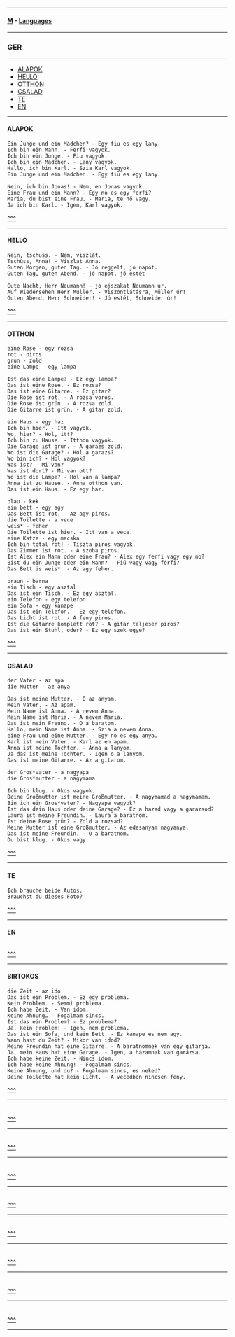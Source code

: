 
---

#### [M](https://github.com/ttltrk/TTT/blob/master/menu.md) - [Languages](https://github.com/ttltrk/TTT/blob/master/LAN/LAN.md)

---

### GER

---

- [ALAPOK](#ALAPOK)
- [HELLO](#HELLO)
- [OTTHON](#OTTHON)
- [CSALAD](#CSALAD)
- [TE](#TE)
- [EN](#EN)

---

#### ALAPOK

```
Ein Junge und ein Mädchen? - Egy fiu es egy lany.
Ich bin ein Mann. - Ferfi vagyok.
Ich bin ein Junge. - Fiu vagyok.
Ich bin ein Madchen. - Lany vagyok.
Hallo, ich bin Karl. - Szia Karl vagyok.
Ein Junge und ein Madchen. - Egy fiu es egy lany.
```

```
Nein, ich bin Jonas! - Nem, en Jonas vagyok.
Eine Frau und ein Mann? - Egy no es egy ferfi?
Maria, du bist eine Frau. - Maria, te nő vagy.
Ja ich bin Karl. - Igen, Karl vagyok.
```

[^^^](#GER)

---

#### HELLO

```
Nein, tschuss. - Nem, viszlát.
Tschüss, Anna! - Viszlat Anna.
Guten Morgen, guten Tag. - Jó reggelt, jó napot.
Guten Tag, guten Abend. - jó napot, jó estét
```

```
Gute Nacht, Herr Neumann! - jo ejszakat Neumann ur.
Auf Wiedersehen Herr Muller. - Viszontlátásra, Müller úr!
Guten Abend, Herr Schneider! - Jó estét, Schneider úr!
```

[^^^](#GER)

---

#### OTTHON

```
eine Rose - egy rozsa
rot - piros
grun - zold
eine Lampe - egy lampa

Ist das eine Lampe? - Ez egy lampa?
Das ist eine Rose. - Ez rozsa?
Das ist eine Gitarre. - Ez gitar?
Die Rose ist rot. - A rozsa voros.
Die Rose ist grün. - A rozsa zold.
Die Gitarre ist grün. - A gitar zold.
```

```
ein Haus - egy haz
Ich bin hier. - Itt vagyok.
Wo, hier? - Hol, itt?
Ich bin zu Hause. - Itthon vagyok.
Die Garage ist grün. - A garazs zold.
Wo ist die Garage? - Hol a garazs?
Wo bin ich? - Hol vagyok?
Was ist? - Mi van?
Was ist dort? - Mi van ott?
Wo ist die Lampe? - Hol van a lampa?
Anna ist zu Hause. - Anna otthon van.
Das ist ein Haus. - Ez egy haz.
```

```
blau - kek
ein bett - egy agy
Das Bett ist rot. - Az agy piros.
die Toilette - a vece
weis* - feher
Die Toilette ist hier. - Itt van a vece.
eine Katze - egy macska
Ich bin total rot! - Tiszta piros vagyok.
Das Zimmer ist rot. - A szoba piros.
Ist Alex ein Mann oder eine Frau? - Alex egy ferfi vagy egy no?
Bist du ein Junge oder ein Mann? - Fiú vagy vagy férfi?
Das Bett is weis*. - Az agy feher.
```

```
braun - barna
ein Tisch - egy asztal
Das ist ein Tisch. - Ez egy asztal.
ein Telefon - egy telefon
ein Sofa - egy kanape
Das ist ein Telefon. - Ez egy telefon.
Das Licht ist rot. - A feny piros.
Ist die Gitarre komplett rot? - A gitar teljesen piros?
Das ist ein Stuhl, oder? - Ez egy szek ugye?
```

[^^^](#GER)

---

#### CSALAD

```
der Vater - az apa
die Mutter - az anya

Das ist meine Mutter. - O az anyam.
Mein Vater. - Az apam.
Mein Name ist Anna. - A nevem Anna.
Main Name ist Maria. - A nevem Maria.
Das ist mein Freund. - O a baratom.
Hallo, mein Name ist Anna. - Szia a nevem Anna.
eine Frau und eine Mutter. - Egy no es egy anya.
Karl ist mein Vater. - Karl az en apam.
Anna ist meine Tochter. - Anna a lanyom.
Ja das ist meine Tochter. - Igen o a lanyom.
Das ist meine Gitarre. - Az a gitarom.
```

```
der Gros*vater - a nagyapa
die Gros*mutter - a nagymama

Ich bin klug. - Okos vagyok.
Deine Großmutter ist meine Großmutter. - A nagymamad a nagymamam.
Bin ich ein Gros*vater? - Nagyapa vagyok?
Ist das dein Haus oder deine Garage? - Ez a hazad vagy a garazsod?
Laura ist meine Freundin. - Laura a baratnom.
Ist deine Rose grün? - Zold a rozsad?
Meine Mutter ist eine Großmutter. - Az edesanyam nagyanya.
Das ist meine Freundin. - O a baratnom.
Du bist klug. - Okos vagy.
```

[^^^](#GER)

---

#### TE

```
Ich brauche beide Autos.
Brauchst du dieses Foto?

```

[^^^](#GER)

---

#### EN

```

```

[^^^](#GER)

---

#### BIRTOKOS

```
die Zeit - az ido
Das ist ein Problem. - Ez egy problema.
Kein Problem. - Semmi problema.
Ich habe Zeit. - Van idom.
Keine Ahnung… - Fogalmam sincs.
Ist das ein Problem? - Ez problema?
Ja, kein Problem! - Igen, nem problema.
Das ist ein Sofa, und kein Bett. - Ez kanape es nem agy.
Wann hast du Zeit? - Mikor van idod?
Meine Freundin hat eine Gitarre. - A baratnomnek van egy gitarja.
Ja, mein Haus hat eine Garage. - Igen, a házamnak van garázsa.
Ich habe keine Zeit. - Nincs idom.
Ich habe keine Ahnung! - Fogalmam sincs.
Keine Ahnung, und du? - Fogalmam sincs, es neked?
Deine Toilette hat kein Licht. - A vecedben nincsen feny.
```

[^^^](#GER)

---

####

```

```

[^^^](#GER)

---

####

```

```

[^^^](#GER)

---

####

```

```

[^^^](#GER)

---

####

```

```

[^^^](#GER)

---

####

```

```

[^^^](#GER)

---

####

```

```

[^^^](#GER)

---

####

```

```

[^^^](#GER)

---

####

```

```

[^^^](#GER)

---
